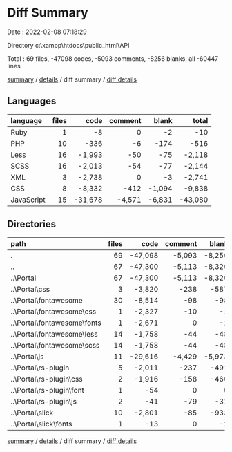 # Diff Summary

Date : 2022-02-08 07:18:29

Directory c:\xampp\htdocs\public_html\API

Total : 69 files,  -47098 codes, -5093 comments, -8256 blanks, all -60447 lines

[summary](results.md) / [details](details.md) / diff summary / [diff details](diff-details.md)

## Languages
| language | files | code | comment | blank | total |
| :--- | ---: | ---: | ---: | ---: | ---: |
| Ruby | 1 | -8 | 0 | -2 | -10 |
| PHP | 10 | -336 | -6 | -174 | -516 |
| Less | 16 | -1,993 | -50 | -75 | -2,118 |
| SCSS | 16 | -2,013 | -54 | -77 | -2,144 |
| XML | 3 | -2,738 | 0 | -3 | -2,741 |
| CSS | 8 | -8,332 | -412 | -1,094 | -9,838 |
| JavaScript | 15 | -31,678 | -4,571 | -6,831 | -43,080 |

## Directories
| path | files | code | comment | blank | total |
| :--- | ---: | ---: | ---: | ---: | ---: |
| . | 69 | -47,098 | -5,093 | -8,256 | -60,447 |
| .. | 67 | -47,300 | -5,113 | -8,320 | -60,733 |
| ..\Portal | 67 | -47,300 | -5,113 | -8,320 | -60,733 |
| ..\Portal\css | 3 | -3,820 | -238 | -587 | -4,645 |
| ..\Portal\fontawesome | 30 | -8,514 | -98 | -98 | -8,710 |
| ..\Portal\fontawesome\css | 1 | -2,327 | -10 | -1 | -2,338 |
| ..\Portal\fontawesome\fonts | 1 | -2,671 | 0 | -1 | -2,672 |
| ..\Portal\fontawesome\less | 14 | -1,758 | -44 | -48 | -1,850 |
| ..\Portal\fontawesome\scss | 14 | -1,758 | -44 | -48 | -1,850 |
| ..\Portal\js | 11 | -29,616 | -4,429 | -5,973 | -40,018 |
| ..\Portal\rs-plugin | 5 | -2,011 | -237 | -491 | -2,739 |
| ..\Portal\rs-plugin\css | 2 | -1,916 | -158 | -460 | -2,534 |
| ..\Portal\rs-plugin\font | 1 | -54 | 0 | 0 | -54 |
| ..\Portal\rs-plugin\js | 2 | -41 | -79 | -31 | -151 |
| ..\Portal\slick | 10 | -2,801 | -85 | -933 | -3,819 |
| ..\Portal\slick\fonts | 1 | -13 | 0 | -2 | -15 |

[summary](results.md) / [details](details.md) / diff summary / [diff details](diff-details.md)